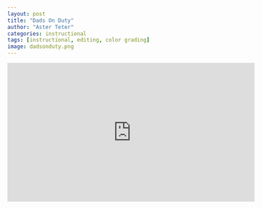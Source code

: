 ```yaml
---
layout: post
title: "Dads On Duty"
author: "Aster Teter"
categories: instructional
tags: [instructional, editing, color grading]
image: dadsonduty.png
---
```


<iframe width="560" height="315" src="https://www.youtube.com/embed/JmdAP-uzezk" title="YouTube video player" frameborder="0" allow="accelerometer; autoplay; clipboard-write; encrypted-media; gyroscope; picture-in-picture" allowfullscreen></iframe>